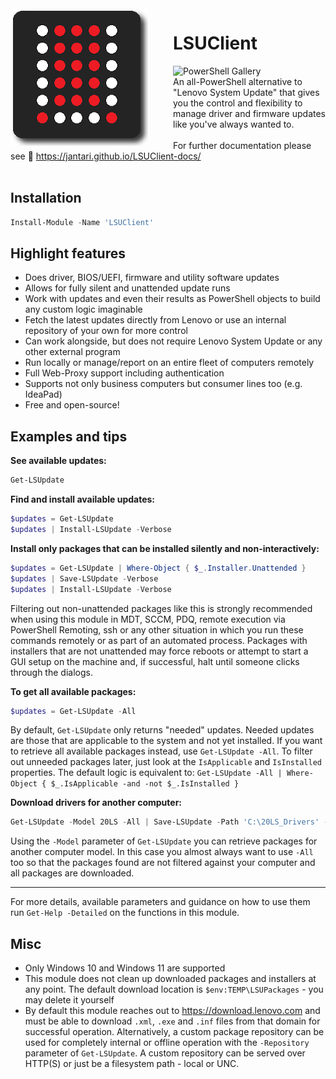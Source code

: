 <span>
<img align="left" src="logo_220px.png" alt="LSUClient PowerShell Module PNG Logo" style="padding-right: 40px"/>

# LSUClient

![PowerShell Gallery](https://img.shields.io/powershellgallery/dt/LSUClient?label=PowerShell%20Gallery&logo=Powershell&logoColor=FFFFFF&style=flat)  
An all-PowerShell alternative to "Lenovo System Update" that gives you the control and
flexibility to manage driver and firmware updates like you've always wanted to.  
&nbsp;  
For further documentation please see 🔗 https://jantari.github.io/LSUClient-docs/
<br>
</span>
<br>

## Installation

```powershell
Install-Module -Name 'LSUClient'
```

## Highlight features

- Does driver, BIOS/UEFI, firmware and utility software updates
- Allows for fully silent and unattended update runs
- Work with updates and even their results as PowerShell objects to build any custom logic imaginable
- Fetch the latest updates directly from Lenovo or use an internal repository of your own for more control
- Can work alongside, but does not require Lenovo System Update or any other external program
- Run locally or manage/report on an entire fleet of computers remotely
- Full Web-Proxy support including authentication
- Supports not only business computers but consumer lines too (e.g. IdeaPad)
- Free and open-source!

## Examples and tips

<b>See available updates:</b>
```powershell
Get-LSUpdate
```

<b>Find and install available updates:</b>
```powershell
$updates = Get-LSUpdate
$updates | Install-LSUpdate -Verbose
```

<b>Install only packages that can be installed silently and non-interactively:</b>
```powershell
$updates = Get-LSUpdate | Where-Object { $_.Installer.Unattended }
$updates | Save-LSUpdate -Verbose
$updates | Install-LSUpdate -Verbose
```

Filtering out non-unattended packages like this is strongly recommended when using this module in MDT, SCCM, PDQ,
remote execution via PowerShell Remoting, ssh or any other situation in which you run these commands remotely
or as part of an automated process. Packages with installers that are not unattended may force reboots or
attempt to start a GUI setup on the machine and, if successful, halt until someone clicks through the dialogs.

<b>To get all available packages:</b>
```powershell
$updates = Get-LSUpdate -All
```
By default, `Get-LSUpdate` only returns "needed" updates. Needed updates are those that are applicable to
the system and not yet installed. If you want to retrieve all available packages instead, use `Get-LSUpdate -All`.
To filter out unneeded packages later, just look at the `IsApplicable` and `IsInstalled` properties.
The default logic is equivalent to:
`Get-LSUpdate -All | Where-Object { $_.IsApplicable -and -not $_.IsInstalled }`

<b>Download drivers for another computer:</b>
```powershell
Get-LSUpdate -Model 20LS -All | Save-LSUpdate -Path 'C:\20LS_Drivers' -ShowProgress
```
Using the `-Model` parameter of `Get-LSUpdate` you can retrieve packages for another computer model.
In this case you almost always want to use `-All` too so that the packages found are not filtered against your computer and all packages are downloaded.

---
For more details, available parameters and guidance on how to use them run `Get-Help -Detailed` on the functions in this module.

## Misc

- Only Windows 10 and Windows 11 are supported
- This module does not clean up downloaded packages and installers at any point. The default download location is `$env:TEMP\LSUPackages` - you may delete it yourself
- By default this module reaches out to https://download.lenovo.com and must be able to download `.xml`, `.exe` and `.inf` files from that domain for successful operation. Alternatively, a custom package repository can be used for completely internal or offline operation with the `-Repository` parameter of `Get-LSUpdate`. A custom repository can be served over HTTP(S) or just be a filesystem path - local or UNC.

